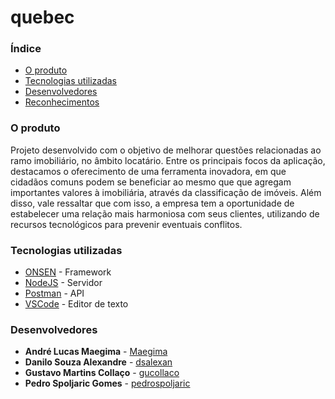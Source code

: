 # quebec


### Índice

- [O produto](#o-produto)
- [Tecnologias utilizadas](#tecnologias-utilizadas)
- [Desenvolvedores](#desenvolvedores)
- [Reconhecimentos](#reconhecimentos)


### O produto

Projeto desenvolvido com o objetivo de melhorar questões relacionadas ao ramo imobiliário, no âmbito locatário. Entre os principais focos da aplicação, destacamos o oferecimento de uma ferramenta inovadora, em que cidadãos comuns podem se beneficiar ao mesmo que que agregam importantes valores à imobiliária, através da classificação de imóveis. Além disso, vale ressaltar que com isso, a empresa tem a oportunidade de estabelecer uma relação mais harmoniosa com seus clientes, utilizando de recursos tecnológicos para prevenir eventuais conflitos.


### Tecnologias utilizadas

* [ONSEN](https://onsen.io/) - Framework
* [NodeJS](https://nodejs.org/en/) - Servidor
* [Postman](https://www.getpostman.com/) - API
* [VSCode](https://code.visualstudio.com/) - Editor de texto


### Desenvolvedores

* **André Lucas Maegima** - [Maegima](https://github.com/maegima)
* **Danilo Souza Alexandre** - [dsalexan](https://github.com/dsalexan)
* **Gustavo Martins Collaço** - [gucollaco](https://github.com/gucollaco)
* **Pedro Spoljaric Gomes** - [pedrospoljaric](https://github.com/pedrospoljaric)
